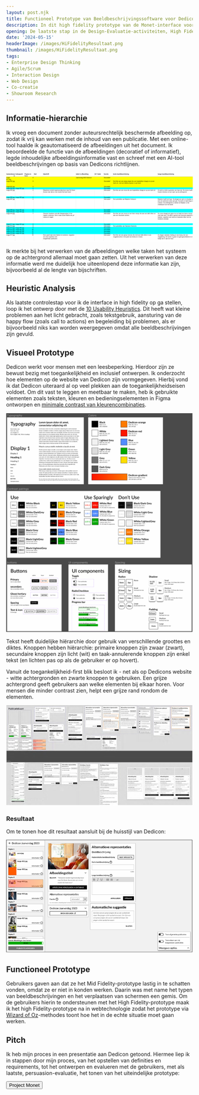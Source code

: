 ```yaml
---
layout: post.njk
title: Functioneel Prototype van Beeldbeschrijvingssoftware voor Dedicon
description: In dit high fidelity prototype van de Monet-interface voor Dedicon heb ik een toegankelijke en gebruiksvriendelijke interface gerealiseerd. Met een duidelijke informatie-hiërarchie, zorgvuldig gekozen typografie en kleurcontrasten, biedt het ontwerp een intuïtieve workflow.
opening: De laatste stap in de Design-Evaluatie-activiteiten, High Fidelity Prototyping, richt zich op de gebruikerservaring van de eindgebruikers. Hierbij speelt het visuele en functionele ontwerp een grote rol, waarbij Dedicon zich vanuit haar missie richt op de WCAG-richtlijnen om zo toegankelijk mogelijk te ontwerpen.
date: '2024-05-15'
headerImage: /images/HiFidelityResultaat.png
thumbnail: /images/HiFidelityResultaat.png
tags:
- Enterprise Design Thinking
- Agile/Scrum
- Interaction Design
- Web Design
- Co-creatie
- Showroom Research
---
```


## Informatie-hierarchie

Ik vroeg een document zonder auteursrechtelijk beschermde afbeelding op, zodat ik vrij kan werken met de inhoud van een publicatie. Met een online-tool haalde ik geautomatiseerd de afbeeldingen uit het document. Ik beoordeelde de functie van de afbeeldingen (decoratief of informatief), legde inhoudelijke afbeeldingsinformatie vast en schreef met een AI-tool beeldbeschrijvingen op basis van Dedicons richtlijnen.

![Spreadsheet met afbeeldingsinforamtie: bestand, functie (decoratief geel, gekoppelde afbeeldingen blauw), pagina, bijschrift, korte/lange beeldbeschrijving](/images/informatiehierarchie.png)

Ik merkte bij het verwerken van de afbeeldingen welke taken het systeem op de achtergrond allemaal moet gaan zetten. Uit het verwerken van deze informatie werd me duidelijk hoe uiteenlopend deze informatie kan zijn, bijvoorbeeld al de lengte van bijschriften.

## Heuristic Analysis

Als laatste controlestap voor ik de interface in high fidelity op ga stellen, loop ik het ontwerp door met de [10 Usability Heuristics](https://www.nngroup.com/articles/ten-usability-heuristics/). Dit heeft wat kleine problemen aan het licht gebracht, zoals tekstgebruik, aansturing van de happy flow (zoals call to actions) en begeleiding bij problemen, als er bijvoorbeeld niks kan worden weergegeven omdat alle beeldbeschrijvingen zijn gevuld.

## Visueel Prototype

Dedicon werkt voor mensen met een leesbeperking. Hierdoor zijn ze bewust bezig met toegankelijkheid en inclusief ontwerpen. Ik onderzocht hoe elementen op de website van Dedicon zijn vormgegeven. Hierbij vond ik dat Dedicon uiteraard al op veel plekken aan de toegankelijkheidseisen voldoet. Om dit vast te leggen en meetbaar te maken, heb ik gebruikte elementen zoals teksten, kleuren en bedieningselementen in Figma ontworpen en [minimale contrast van kleurencombinaties](https://webaim.org/resources/contrastchecker/).

![High Fidelity-elementen: gebaseerd op Dedicon-huisstijl en toegankelijkheidseisen. Typografie van de website met tekstgroottes voorgesteld in de snelstartgidsen. Kleuren die gebruikt worden, en een onderzoek naar de contrastratio's om toegankelijk kleuren toe te passen](/images/HiFidelityElementen.png)

Tekst heeft duidelijke hiërarchie door gebruik van verschillende groottes en diktes. Knoppen hebben hiërarchie: primaire knoppen zijn zwaar (zwart), secundaire knoppen zijn licht (wit) en taak-annulerende knoppen zijn enkel tekst (en lichten pas op als de gebruiker er op hovert).

Vanuit de toegankelijkheid-first blik besloot ik - net als op Dedicons website - witte achtergronden en zwarte knoppen te gebruiken. Een grijze achtergrond geeft gebruikers aan welke elementen bij elkaar horen. Voor mensen die minder contrast zien, helpt een grijze rand rondom de elementen.

![High Fidelity-componenten: basiselementen in Dedicons huisstijl, toegepast in componenten in het Mid Fidelity-prototype. Typografie, afstanden en kleuren, rekening houdend met behoud van voldoende contrast. Oranje kleur bij problemen en Dedicon-highlight voor actieve afbeeldingen zoals op de website](/images/HiFidelityComponenten.png)

### Resultaat

Om te tonen hoe dit resultaat aansluit bij de huisstijl van Dedicon:

![Afbeeldingenoverzicht: lijst met afbeeldingen per pagina, highlight van actieve afbeelding. Overzicht van voortgang en inactieve afmeldknop. Afbeeldingskaart met informatievelden, weergave van bestaande beeldbeschrijvingen en optie om deze te bewerken, alternatieve representaties met functie voor automatische generatie, en automatisch generatieveld](/images/HiFidelityResultaat.png)

## Functioneel Prototype

Gebruikers gaven aan dat ze het Mid Fidelity-prototype lastig in te schatten vonden, omdat ze er niet in konden werken. Daarin was met name het typen van beeldbeschrijvingen en het verplaatsen van schermen een gemis. Om de gebruikers hierin te ondersteunen met het High Fidelity-prototype maak ik het high Fidelity-prototype na in webtechnologie zodat het prototype via [Wizard of Oz](https://www.nngroup.com/articles/wizard-of-oz/)-methodes toont hoe het in de echte situatie moet gaan werken.

## Pitch

Ik heb mijn proces in een presentatie aan Dedicon getoond. Hiermee liep ik in stappen door mijn proces, van het opstellen van definities en requirements, tot het ontwerpen en evalueren met de gebruikers, met als laatste, persuasion-evaluatie, het tonen van het uiteindelijke prototype:

<a href="/project/monet/"><button>Project Monet</button></a>


